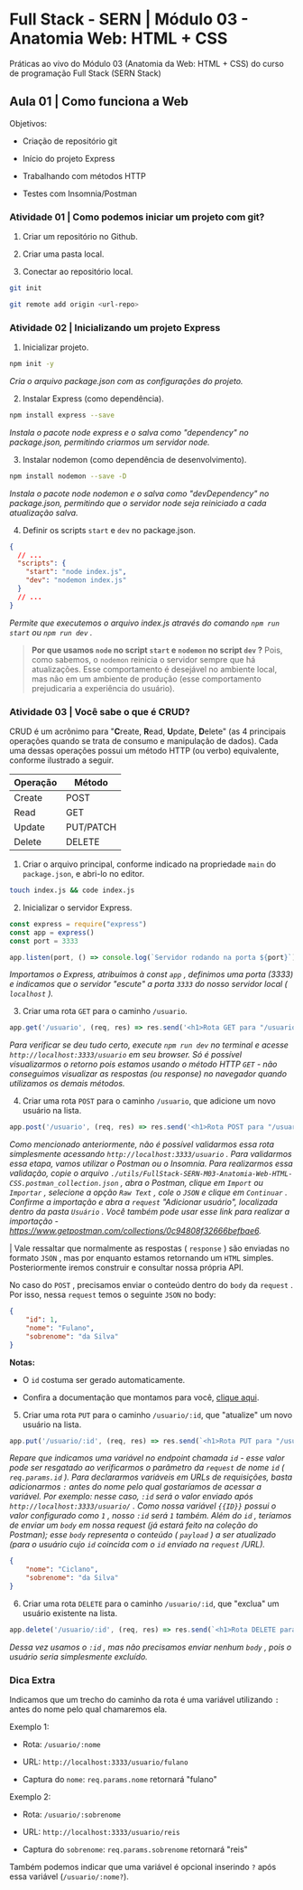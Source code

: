 # Full Stack - SERN | Módulo 03 - Anatomia Web: HTML + CSS

Práticas ao vivo do Módulo 03 (Anatomia da Web: HTML + CSS) do curso de programação Full Stack (SERN Stack)

## Aula 01 | Como funciona a Web

Objetivos:

* Criação de repositório git

* Início do projeto Express

* Trabalhando com métodos HTTP

* Testes com Insomnia/Postman

### Atividade 01 | Como podemos iniciar um projeto com git?

1. Criar um repositório no Github.

2. Criar uma pasta local.

3. Conectar ao repositório local.

```sh
git init

git remote add origin <url-repo>
```

### Atividade 02 | Inicializando um projeto Express

1. Inicializar projeto.

```sh
npm init -y
```

_Cria o arquivo package.json com as configurações do projeto._

2. Instalar Express (como dependência).

```sh
npm install express --save
```

_Instala o pacote node express e o salva como "dependency" no package.json, permitindo criarmos um servidor node._

3. Instalar nodemon (como dependência de desenvolvimento).

```sh
npm install nodemon --save -D
```

_Instala o pacote node nodemon e o salva como "devDependency" no package.json, permitindo que o servidor node seja reiniciado a cada atualização salva._

4. Definir os scripts `start` e `dev` no package.json.

```json
{
  // ...
  "scripts": {
    "start": "node index.js",
    "dev": "nodemon index.js"
  }
  // ...
}
```

_Permite que executemos o arquivo index.js através do comando `npm run start` ou `npm run dev` ._

> **Por que usamos `node` no script `start` e `nodemon` no script `dev` ?** Pois, como sabemos, o `nodemon` reinicia o servidor sempre que há atualizações. Esse comportamento é desejável no ambiente local, mas não em um ambiente de produção (esse comportamento prejudicaria a experiência do usuário).

### Atividade 03 | Você sabe o que é CRUD?

CRUD é um acrônimo para "**C**reate, **R**ead, **U**pdate, **D**elete" (as 4 principais operações quando se trata de consumo e manipulação de dados). Cada uma dessas operações possui um método HTTP (ou verbo) equivalente, conforme ilustrado a seguir.

| Operação | Método    |
| -------- | --------- |
| Create   | POST      |
| Read     | GET       |
| Update   | PUT/PATCH |
| Delete   | DELETE    |

1. Criar o arquivo principal, conforme indicado na propriedade `main` do `package.json`, e abri-lo no editor.

```sh
touch index.js && code index.js
```

2. Inicializar o servidor Express.

```js
const express = require("express")
const app = express()
const port = 3333

app.listen(port, () => console.log(`Servidor rodando na porta ${port}`))
```

_Importamos o Express, atribuímos à const `app` , definimos uma porta (3333) e indicamos que o servidor "escute" a porta `3333` do nosso servidor local ( `localhost` )._

3. Criar uma rota `GET` para o caminho `/usuario`.

```js
app.get('/usuario', (req, res) => res.send('<h1>Rota GET para "/usuario"</h1>'))
```

_Para verificar se deu tudo certo, execute `npm run dev` no terminal e acesse `http://localhost:3333/usuario` em seu browser. Só é possível visualizarmos o retorno pois estamos usando o método HTTP `GET` - não conseguimos visualizar as respostas (ou response) no navegador quando utilizamos os demais métodos._

4. Criar uma rota `POST` para o caminho `/usuario`, que adicione um novo usuário na lista.

```js
app.post('/usuario', (req, res) => res.send('<h1>Rota POST para "/usuario"</h1>'))
```

_Como mencionado anteriormente, não é possível validarmos essa rota simplesmente acessando `http://localhost:3333/usuario` . Para validarmos essa etapa, vamos utilizar o Postman ou o Insomnia. Para realizarmos essa validação, copie o arquivo `./utils/FullStack-SERN-M03-Anatomia-Web-HTML-CSS.postman_collection.json` , abra o Postman, clique em `Import` ou `Importar` , selecione a opção `Raw Text` , cole o `JSON` e clique em `Continuar` . Confirme a importação e abra a `request` "Adicionar usuário", localizada dentro da pasta `Usuário` . Você também pode usar esse link para realizar a importação - https://www.getpostman.com/collections/0c94808f32666befbae6._

| Vale ressaltar que normalmente as respostas ( `response` ) são enviadas no formato `JSON` , mas por enquanto estamos retornando um `HTML` simples. Posteriormente iremos construir e consultar nossa própria API.

No caso do `POST` , precisamos enviar o conteúdo dentro do `body` da `request` . Por isso, nessa `request` temos o seguinte `JSON` no body:

```json
{
    "id": 1,
    "nome": "Fulano",
    "sobrenome": "da Silva"
}
```

**Notas:**

* O `id` costuma ser gerado automaticamente.

* Confira a documentação que montamos para você, [clique aqui](https://documenter.getpostman.com/view/6340323/UVyxPYZz).

5. Criar uma rota `PUT` para o caminho `/usuario/:id`, que "atualize" um novo usuário na lista.

```js
app.put('/usuario/:id', (req, res) => res.send(`<h1>Rota PUT para "/usuario" de id ${req.params.id}</h1>`))
```

_Repare que indicamos uma variável no endpoint chamada `id` - esse valor pode ser resgatado ao verificarmos o parâmetro da `request` de nome `id` ( `req.params.id` ). Para declararmos variáveis em URLs de requisições, basta adicionarmos `:` antes do nome pelo qual gostaríamos de acessar a variável. Por exemplo: nesse caso, `:id` será o valor enviado após `http://localhost:3333/usuario/` . Como nossa variável `{{ID}}` possui o valor configurado como `1` , nosso `:id` será `1` também. Além do `id` , teríamos de enviar um `body` em nossa request (já estará feito na coleção do Postman); esse `body` representa o conteúdo ( `payload` ) a ser atualizado (para o usuário cujo `id` coincida com o `id` enviado na `request` /URL)._

```json
{
    "nome": "Ciclano",
    "sobrenome": "da Silva"
}
```

6. Criar uma rota `DELETE` para o caminho `/usuario/:id`, que "exclua" um usuário existente na lista.

```js
app.delete('/usuario/:id', (req, res) => res.send(`<h1>Rota DELETE para "/usuario" de id ${req.params.id}</h1>`))
```

_Dessa vez usamos o `:id` , mas não precisamos enviar nenhum `body` , pois o usuário seria simplesmente excluído._

### Dica Extra

Indicamos que um trecho do caminho da rota é uma variável utilizando `:` antes do nome pelo qual chamaremos ela.

Exemplo 1:

- Rota: `/usuario/:nome`

- URL: `http://localhost:3333/usuario/fulano`

- Captura do `nome`: `req.params.nome` retornará "fulano"

Exemplo 2:

- Rota: `/usuario/:sobrenome`

- URL: `http://localhost:3333/usuario/reis`

- Captura do `sobrenome`: `req.params.sobrenome` retornará "reis"

Também podemos indicar que uma variável é opcional inserindo `?` após essa variável (`/usuario/:nome?`).
